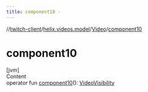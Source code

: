 ```yaml
---
title: component10 -
---
```

//[twitch-client](../../index.md)/[helix.videos.model](../index.md)/[Video](index.md)/[component10](component10.md)



# component10  
[jvm]  
Content  
operator fun [component10](component10.md)(): [VideoVisibility](../-video-visibility/index.md)  



